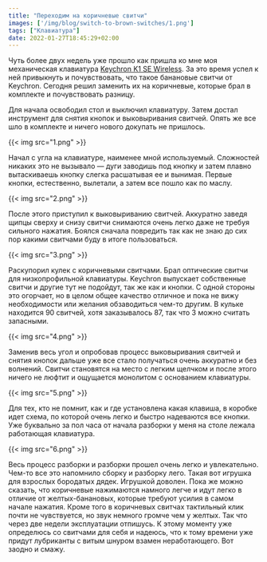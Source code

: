 ```yaml
---
title: "Переходим на коричневые свитчи"
images: ['/img/blog/switch-to-brown-switches/1.png']
tags: ["Клавиатура"]
date: 2022-01-27T18:45:29+02:00
---
```


Чуть более двух недель уже прошло как пришла ко мне моя механическая
клавиатура [Keychron K1 SE Wireless](https://www.keychron.com/products/keychron-k1-se-wireless-mechanical-keyboard). За
это время успел к ней привыкнуть и почувствовать, что такое банановые свитчи от Keychron. Сегодня решил заменить их на
коричневые, которые брал в комплекте и почувствовать разницу.

<!--more-->

Для начала освободил стол и выключил клавиатуру. Затем достал инструмент для снятия кнопок и выковыривания свитчей.
Опять же все шло в комплекте и ничего нового докупать не пришлось.

{{< img src="1.png" >}}

Начал с угла на клавиатуре, наименее мной используемый. Сложностей никаких это не вызывало — дуги заводишь под кнопку и
затем плавно вытаскиваешь кнопку слегка расшатывая ее и вынимая. Первые кнопки, естественно, вылетали, а затем все пошло
как по маслу.

{{< img src="2.png" >}}

После этого приступил к выковыриванию свитчей. Аккуратно заведя щипцы сверху и снизу свитчи снимаются очень легко даже
не требуя сильного нажатия. Боялся сначала повредить так как не знаю до сих пор какими свитчами буду в итоге
пользоваться.

{{< img src="3.png" >}}

Раскупорил кулек с коричневыми свитчами. Брал оптические свитчи для низкопрофильной клавиатуры. Keychron выпускает
собственные свитчи и другие тут не подойдут, так же как и кнопки. С одной стороны это огорчает, но в целом общее
качество отличное и пока не вижу необходимости или желания обзаводиться чем-то другим. В кульке находится 90 свитчей,
хотя заказывалось 87, так что 3 можно считать запасными.

{{< img src="4.png" >}}

Заменив весь угол и опробовав процесс выковыривания свитчей и снятия кнопок дальше уже все стало получаться очень
аккуратно и без волнений. Свитчи становятся на место с легким щелчком и после этого ничего не люфтит и ощущается
монолитом с основанием клавиатуры.

{{< img src="5.png" >}}

Для тех, кто не помнит, как и где установлена какая клавиша, в коробке идет схема, по которой очень легко и быстро
надеваются все кнопки. Уже буквально за пол часа от начала разборки у меня на столе лежала работающая клавиатура.

{{< img src="6.png" >}}

Весь процесс разборки и разборки прошел очень легко и увлекательно. Чем-то все это напомнило сборку и разборку лего.
Такая вот игрушка для взрослых бородатых дядек. Игрушкой доволен. Пока же можно сказать, что коричневые нажимаются
намного легче и идут легко в отличие от желтых-банановых, которые требуют усилия в самом начале нажатия. Кроме того в
коричневых свитчах тактильный клик почти не чувствуется, но звук немного громче чем у желтых. Так что через две недели
эксплуатации отпишусь. К этому моменту уже определюсь со свитчами для себя и надеюсь, что к тому времени уже придут
лубриканты с витым шнуром взамен неработающего. Вот заодно и смажу.
